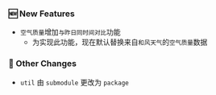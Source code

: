 ### 🆕 New Features
  * `空气质量`增加`与昨日同时间对比`功能
    * 为实现此功能，现在默认替换来自`和风天气`的`空气质量`数据

### 🔄 Other Changes
  * `util` 由 `submodule` 更改为 `package`

